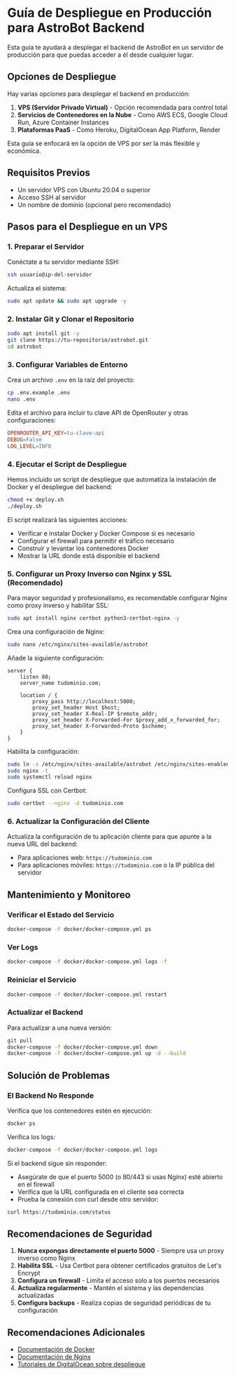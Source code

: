 # Guía de Despliegue en Producción para AstroBot Backend

Esta guía te ayudará a desplegar el backend de AstroBot en un servidor de producción para que puedas acceder a él desde cualquier lugar.

## Opciones de Despliegue

Hay varias opciones para desplegar el backend en producción:

1. **VPS (Servidor Privado Virtual)** - Opción recomendada para control total
2. **Servicios de Contenedores en la Nube** - Como AWS ECS, Google Cloud Run, Azure Container Instances
3. **Plataformas PaaS** - Como Heroku, DigitalOcean App Platform, Render

Esta guía se enfocará en la opción de VPS por ser la más flexible y económica.

## Requisitos Previos

- Un servidor VPS con Ubuntu 20.04 o superior
- Acceso SSH al servidor
- Un nombre de dominio (opcional pero recomendado)

## Pasos para el Despliegue en un VPS

### 1. Preparar el Servidor

Conéctate a tu servidor mediante SSH:

```bash
ssh usuario@ip-del-servidor
```

Actualiza el sistema:

```bash
sudo apt update && sudo apt upgrade -y
```

### 2. Instalar Git y Clonar el Repositorio

```bash
sudo apt install git -y
git clone https://tu-repositorio/astrobot.git
cd astrobot
```

### 3. Configurar Variables de Entorno

Crea un archivo `.env` en la raíz del proyecto:

```bash
cp .env.example .env
nano .env
```

Edita el archivo para incluir tu clave API de OpenRouter y otras configuraciones:

```makefile
OPENROUTER_API_KEY=tu-clave-api
DEBUG=False
LOG_LEVEL=INFO
```

### 4. Ejecutar el Script de Despliegue

Hemos incluido un script de despliegue que automatiza la instalación de Docker y el despliegue del backend:

```bash
chmod +x deploy.sh
./deploy.sh
```

El script realizará las siguientes acciones:
- Verificar e instalar Docker y Docker Compose si es necesario
- Configurar el firewall para permitir el tráfico necesario
- Construir y levantar los contenedores Docker
- Mostrar la URL donde está disponible el backend

### 5. Configurar un Proxy Inverso con Nginx y SSL (Recomendado)

Para mayor seguridad y profesionalismo, es recomendable configurar Nginx como proxy inverso y habilitar SSL:

```bash
sudo apt install nginx certbot python3-certbot-nginx -y
```

Crea una configuración de Nginx:

```bash
sudo nano /etc/nginx/sites-available/astrobot
```

Añade la siguiente configuración:

```nginx
server {
    listen 80;
    server_name tudominio.com;

    location / {
        proxy_pass http://localhost:5000;
        proxy_set_header Host $host;
        proxy_set_header X-Real-IP $remote_addr;
        proxy_set_header X-Forwarded-For $proxy_add_x_forwarded_for;
        proxy_set_header X-Forwarded-Proto $scheme;
    }
}
```

Habilita la configuración:

```bash
sudo ln -s /etc/nginx/sites-available/astrobot /etc/nginx/sites-enabled/
sudo nginx -t
sudo systemctl reload nginx
```

Configura SSL con Certbot:

```bash
sudo certbot --nginx -d tudominio.com
```

### 6. Actualizar la Configuración del Cliente

Actualiza la configuración de tu aplicación cliente para que apunte a la nueva URL del backend:
- Para aplicaciones web: `https://tudominio.com`
- Para aplicaciones móviles: `https://tudominio.com` o la IP pública del servidor

## Mantenimiento y Monitoreo

### Verificar el Estado del Servicio

```bash
docker-compose -f docker/docker-compose.yml ps
```

### Ver Logs

```bash
docker-compose -f docker/docker-compose.yml logs -f
```

### Reiniciar el Servicio

```bash
docker-compose -f docker/docker-compose.yml restart
```

### Actualizar el Backend

Para actualizar a una nueva versión:

```bash
git pull
docker-compose -f docker/docker-compose.yml down
docker-compose -f docker/docker-compose.yml up -d --build
```

## Solución de Problemas

### El Backend No Responde

Verifica que los contenedores estén en ejecución:

```bash
docker ps
```

Verifica los logs:

```bash
docker-compose -f docker/docker-compose.yml logs
```

Si el backend sigue sin responder:

 
- Asegúrate de que el puerto 5000 (o 80/443 si usas Nginx) esté abierto en el firewall
- Verifica que la URL configurada en el cliente sea correcta
- Prueba la conexión con curl desde otro servidor:

```bash
curl https://tudominio.com/status
```

## Recomendaciones de Seguridad

1. **Nunca expongas directamente el puerto 5000** - Siempre usa un proxy inverso como Nginx
2. **Habilita SSL** - Usa Certbot para obtener certificados gratuitos de Let's Encrypt
3. **Configura un firewall** - Limita el acceso solo a los puertos necesarios
4. **Actualiza regularmente** - Mantén el sistema y las dependencias actualizadas
5. **Configura backups** - Realiza copias de seguridad periódicas de tu configuración

## Recomendaciones Adicionales

- [Documentación de Docker](https://docs.docker.com/)
- [Documentación de Nginx](https://nginx.org/en/docs/)
- [Tutoriales de DigitalOcean sobre despliegue](https://www.digitalocean.com/community/tutorials)
